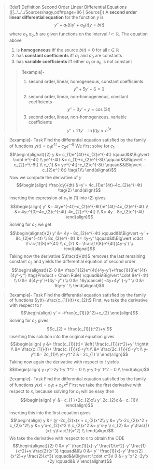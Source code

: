 >[!def] Definition Second Order Linear Differential Equations ([[../../../Sources/nagy.pdf#page=86 | Source]])
>A **second order linear differential equation** for the function $y$ is
>$$y'' + a_{1}(t) y' + a_{0}(t)y = b(t)$$
>where $a_{1}, a_{0}, b$ are given functions on the interval $I \subset \mathbb{R}$. The equation above 
>1. is **homogeneous** iff the source $b(t)=0$ for all $t \in\mathbb{R}$
>2. has **constant coefficients** iff $a_1$ and $a_{0}$ are constants
>3. has **variable coefficients** iff either $a_1$ or $a_{0}$ is not constant
>
>>[!example]-
>>1. second order, linear, homogeneous, constant coefficients$$y'' + 5y' +  6 = 0$$ 
>>2. second order, linear, non-homogeneous, constant coefficients$$y'' - 3y' + y = \cos(3t)$$
>>3. second order, linear, non-homogeneous, variable coefficients$$y'' + 2ty' - \ln(t)y = e^{3t}$$

>[!example]- Task Find the differential equation satisfied by the family of functions $y(t)=c_{1}e^{4t}+c_{2}e^{-4t}$
> We first solve for $c_1$
> $$\begin{alignat}{2}
> y &= c_{1}e^{4t}+c_{2}e^{-4t} \qquad&&\Big\vert \cdot e^{-4t} \\
> ye^{-4t} &= c_{1}+c_{2}e^{-8t} \qquad&&\Big\vert -c_{2}e^{-8t} \\
> c_{1} &= ye^{-4t}-c_{2}e^{-8t} \qquad&&\Big\vert -c_{2}e^{-8t} \tag{1}\\
>\end{alignat}$$
>Now we compute the derivative of $y$
>$$\begin{align}
> \frac{dy}{dt} &=y'= 4c_{1}e^{4t}-4c_{2}e^{-4t} \tag{2}
>\end{align}$$
>Inserting the expression of $c_1$ in $(1)$ into $(2)$ gives
>$$\begin{align}
> y' &= 4(ye^{-4t}-c_{2}e^{-8t})e^{4t}-4c_{2}e^{-4t} \\
> &= 4ye^{0}-4c_{2}e^{-4t}-4c_{2}e^{-4t} \\
> &= 4y - 8c_{2}e^{-4t}
>\end{align}$$
> Solving for $c_2$ we get
> $$\begin{alignat}{2}
> y' &= 4y - 8c_{2}e^{-4t} \qquad&&\Big\vert -y' + 8c_{2}e^{-4t}  \\
> 8c_{2}e^{-4t} &= 4y-y' \qquad&&\Big\vert \cdot \frac{1}{8}e^{4t} \\
> c_{2} &= \frac{1}{8}e^{4t}(4y-y') \\
>\end{alignat}$$
>Taking now the derivative $\frac{d}{dt}$ removes the last remaining constant $c_2$ and yields the differential equation of second order
>$$\begin{alignat}{2}
>0 &= \frac{1}{2}e^{4t}(4y-y')+\frac{1}{8}e^{4t}(4y'-y'') \tag{Product + Chain Rule} \qquad&&\Big\vert \cdot 8e^{-4t} \\
>0 &= 4(4y-y')+(4y'-y'')   \\
>0 &= 16y\cancel{ -4y+4y' }-y'' \\
>0 &= 16y-y''   \\
>\end{alignat}$$

>[!example]- Task Find the differential equation satisfied by the family of functions $y(t)=\frac{c_{1}}{t}+c_{2}t$
>First, we take the derivative with respect to $t$
>$$\begin{align}
> y' = -\frac{c_{1}}{t^2}+c_{2}
>\end{align}$$
>Solving for $c_2$ gives
>$$c_{2} = \frac{c_{1}}{t^2}+y'$$
>Inserting this solution into the original equation gives
>$$\begin{align}
> y &= \frac{c_{1}}{t}+ \left( \frac{c_{1}}{t^2}+y' \right)t \\
>   &= \frac{c_{1}}{t}+ \frac{c_{1}}{t}+y't \\
>   &= \frac{2c_{1}}{t}+y't \\
> y-y't  &= 2c_{1}\\ 
> yt-y't^2  &= 2c_{1} \\ 
>\end{align}$$
>Taking now again the derivative with respect to $t$ yields
>$$\begin{align}
>y+y't-2y't-y''t^2 = 0 \\
>y-y't-y''t^2 = 0 \\
>\end{align}$$

>[!example]- Task Find the differential equation satisfied by the family of functions $y(x)=c_{1}x+c_{2}x^2$
> First we take the first derivative with respect to $x$, because solving for $c_1$ will be easy then
> $$\begin{align}
> y' &= c_{1 }+2c_{2}x\\
> y'-2c_{2}x &= c_{1}\\
>\end{align}$$
>Inserting this into the first equation gives
>$$\begin{align}
> y &= (y'-2c_{2}x)x + c_{2}x^2\\
> y &= y'x-2c_{2}x^2 + c_{2}x^2\\
> y &= y'x-c_{2}x^2 \\
> c_{2}x^2 &= y'x-y \\
> c_{2} &= y'\frac{1}{x}-y\frac{1}{x^2} \\
>\end{align}$$
>We take the derivative with respect to $x$ to obtain the ODE
>$$\begin{alignat}{2}
>0 &= y'' \frac{1}{x}-y' \frac{1}{x^2}-y' \frac{1}{x^2}+y \frac{2}{x^3} \qquad&&\\
>0 &= y'' \frac{1}{x}-y' \frac{2}{x^2}+y \frac{2}{x^3} \qquad&&\Big\vert \cdot x^3\\
>0 &= y''x^2 -2y'x +2y  \qquad&& \\
>\end{alignat}$$